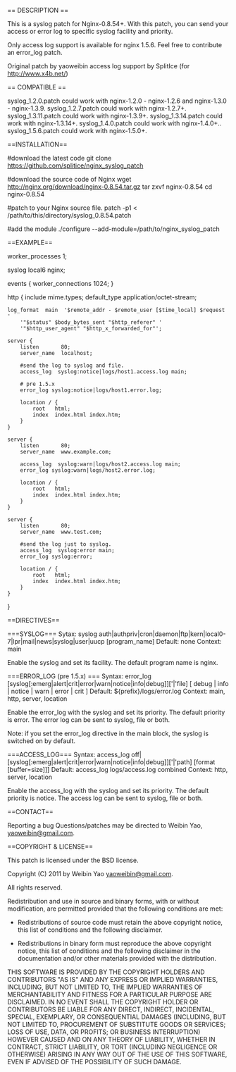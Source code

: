 
== DESCRIPTION ==

This is a syslog patch for Nginx-0.8.54+. With this patch, you can send your 
access or error log to specific syslog facility and priority.

Only access log support is available for nginx 1.5.6. Feel free to contribute an error_log patch. 

Original patch by yaoweibin access log support by SplitIce (for http://www.x4b.net/)

== COMPATIBLE ==

syslog_1.2.0.patch could work with nginx-1.2.0 - nginx-1.2.6 and nginx-1.3.0 - nginx-1.3.9.
syslog_1.2.7.patch could work with nginx-1.2.7+.
syslog_1.3.11.patch could work with nginx-1.3.9+.
syslog_1.3.14.patch could work with nginx-1.3.14+.
syslog_1.4.0.patch could work with nginx-1.4.0+..
syslog_1.5.6.patch could work with nginx-1.5.0+.

==INSTALLATION==
    
#download the latest code
git clone https://github.com/splitice/nginx_syslog_patch

#download the source code of Nginx
wget http://nginx.org/download/nginx-0.8.54.tar.gz
tar zxvf nginx-0.8.54
cd nginx-0.8.54

#patch to your Nginx source file.
patch -p1 < /path/to/this/directory/syslog_0.8.54.patch

#add the module
./configure --add-module=/path/to/nginx_syslog_patch


==EXAMPLE==

worker_processes  1;

syslog local6 nginx;

events {
        worker_connections  1024;
}

http {
    include       mime.types;
    default_type  application/octet-stream;

    log_format  main  '$remote_addr - $remote_user [$time_local] $request '
        '"$status" $body_bytes_sent "$http_referer" '
        '"$http_user_agent" "$http_x_forwarded_for"';

    server {
        listen       80;
        server_name  localhost;

        #send the log to syslog and file.
        access_log  syslog:notice|logs/host1.access.log main;
		
		# pre 1.5.x
        error_log syslog:notice|logs/host1.error.log;

        location / {
            root   html;
            index  index.html index.htm;
        }
    }

    server {
        listen       80;
        server_name  www.example.com;

        access_log  syslog:warn|logs/host2.access.log main;
        error_log syslog:warn|logs/host2.error.log;

        location / {
            root   html;
            index  index.html index.htm;
        }
    }

    server {
        listen       80;
        server_name  www.test.com;

        #send the log just to syslog.
        access_log  syslog:error main;
        error_log syslog:error;

        location / {
            root   html;
            index  index.html index.htm;
        }
    }
}


==DIRECTIVES==

===SYSLOG===
Sytax: syslog auth|authpriv|cron|daemon|ftp|kern|local0-7|lpr|mail|news|syslog|user|uucp [program_name]
Default: none
Context: main

Enable the syslog and set its facility. The default program name is nginx.

===ERROR_LOG (pre 1.5.x) ===
Syntax: error_log [syslog[:emerg|alert|crit|error|warn|notice|info|debug]]['|'file] [ debug | info | notice | warn | error | crit ]
Default: ${prefix}/logs/error.log
Context: main, http, server, location

Enable the error_log with the syslog and set its priority. The default priority is error. The error log can be sent to syslog, file or both. 

Note: if you set the error_log directive in the main block, the syslog is switched on by default.

===ACCESS_LOG===
Syntax: access_log off|[syslog[:emerg|alert|crit|error|warn|notice|info|debug]]['|'path] [format [buffer=size]]]
Default: access_log logs/access.log combined
Context: http, server, location

Enable the access_log with the syslog and set its priority. The default priority is notice. The access log can be sent to syslog, file or both.


==CONTACT==

Reporting a bug
Questions/patches may be directed to Weibin Yao, yaoweibin@gmail.com.


==COPYRIGHT & LICENSE==

This patch is licensed under the BSD license.

Copyright (C) 2011 by Weibin Yao <yaoweibin@gmail.com>.

All rights reserved.

Redistribution and use in source and binary forms, with or without
modification, are permitted provided that the following conditions are
met:

*   Redistributions of source code must retain the above copyright
    notice, this list of conditions and the following disclaimer.

*   Redistributions in binary form must reproduce the above copyright
    notice, this list of conditions and the following disclaimer in the
    documentation and/or other materials provided with the distribution.

THIS SOFTWARE IS PROVIDED BY THE COPYRIGHT HOLDERS AND CONTRIBUTORS "AS
IS" AND ANY EXPRESS OR IMPLIED WARRANTIES, INCLUDING, BUT NOT LIMITED
TO, THE IMPLIED WARRANTIES OF MERCHANTABILITY AND FITNESS FOR A
PARTICULAR PURPOSE ARE DISCLAIMED. IN NO EVENT SHALL THE COPYRIGHT
HOLDER OR CONTRIBUTORS BE LIABLE FOR ANY DIRECT, INDIRECT, INCIDENTAL,
SPECIAL, EXEMPLARY, OR CONSEQUENTIAL DAMAGES (INCLUDING, BUT NOT LIMITED
TO, PROCUREMENT OF SUBSTITUTE GOODS OR SERVICES; LOSS OF USE, DATA, OR
PROFITS; OR BUSINESS INTERRUPTION) HOWEVER CAUSED AND ON ANY THEORY OF
LIABILITY, WHETHER IN CONTRACT, STRICT LIABILITY, OR TORT (INCLUDING
NEGLIGENCE OR OTHERWISE) ARISING IN ANY WAY OUT OF THE USE OF THIS
SOFTWARE, EVEN IF ADVISED OF THE POSSIBILITY OF SUCH DAMAGE.
